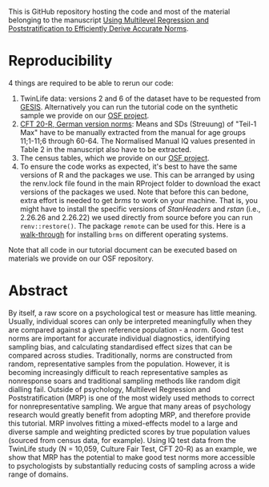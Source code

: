 This is GitHub repository hosting the code and most of the material belonging to the manuscript [Using Multilevel Regression and Poststratification to Efficiently Derive Accurate Norms](https://osf.io/preprints/psyarxiv/fcm3n/). 


# Reproducibility

4 things are required to be able to rerun our code:

1. TwinLife data: versions 2 and 6 of the dataset have to be requested from [GESIS](https://search.gesis.org/research_data/ZA6701). Alternatively you can run the tutorial code on the synthetic sample we provide on our [OSF project](https://osf.io/2r9sy/).
2. [CFT 20-R, German version norms](https://www.testzentrale.de/shop/grundintelligenztest-skala-2-revision-cft-20-r-mit-wortschatztest-ws-und-zahlenfolgentest-zf-revision-ws-zf-r-90116.html): Means and SDs (Streuung) of "Teil-1 Max" have to be manually extracted from the manual for age groups 11;1-11;6 through 60-64. The Normalised Manual IQ values presented in Table 2 in the manuscript also have to be extracted.
3. The census tables, which we provide on our [OSF project](https://osf.io/2r9sy/).
4. To ensure the code works as expected, it's best to have the same versions of R and the packages we use. This can be arranged by using the renv.lock file found in the main RProject folder to download the exact versions of the packages we used. Note that before this can bedone, extra effort is needed to get _brms_ to work on your machine. That is, you might have to install the specific versions of _StanHeaders_ and _rstan_ (i.e., 2.26.26 and 2.26.22) we used directly from source before you can run `renv::restore()`. The package `remote` can be used for this. Here is a [walk-through](https://learnb4ss.github.io/learnB4SS/articles/install-brms.html) for installing `brms` on different operating systems.

Note that all code in our tutorial document can be executed based on materials we provide on our OSF repository.


# Abstract
By itself, a raw score on a psychological test or measure has little meaning. Usually, individual scores can only be interpreted meaningfully when they are compared against a given reference population - a norm. Good test norms are important for accurate individual diagnostics, identifying sampling bias, and calculating standardised effect sizes that can be compared across studies. Traditionally, norms are constructed from random, representative samples from the population. However, it is becoming increasingly difficult to reach representative samples as nonresponse soars and traditional sampling methods like random digit dialling fail. Outside of psychology, Multilevel Regression and Poststratification (MRP) is one of the most widely used methods to correct for nonrepresentative sampling. We argue that many areas of psychology research would greatly benefit from adopting MRP, and therefore provide this tutorial. MRP involves fitting a mixed-effects model to a large and diverse sample and weighting predicted scores by true population values (sourced from census data, for example). Using IQ test data from the TwinLife study (N = 10,059, Culture Fair Test, CFT 20-R) as an example, we show that MRP has the potential to make good test norms more accessible to psychologists by substantially reducing costs of sampling across a wide range of domains.

